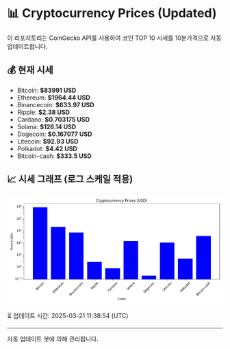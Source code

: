 
# 📊 Cryptocurrency Prices (Updated)

이 리포지토리는 CoinGecko API를 사용하여 코인 TOP 10 시세를 10분가격으로 자동 업데이트합니다.

## 💰 현재 시세
- Bitcoin: **$83991 USD**
- Ethereum: **$1964.44 USD**
- Binancecoin: **$633.97 USD**
- Ripple: **$2.38 USD**
- Cardano: **$0.703175 USD**
- Solana: **$126.14 USD**
- Dogecoin: **$0.167077 USD**
- Litecoin: **$92.93 USD**
- Polkadot: **$4.42 USD**
- Bitcoin-cash: **$333.5 USD**

## 📈 시세 그래프 (로그 스케일 적용)
![Crypto Prices](crypto_prices.png)

⏳ 업데이트 시간: 2025-03-21 11:38:54 (UTC)

---
자동 업데이트 봇에 의해 관리됩니다.

